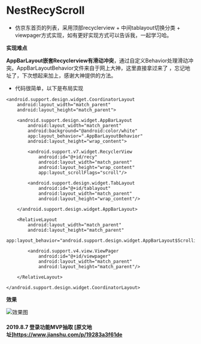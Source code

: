 # NestRecyScroll
- 仿京东首页的列表，采用顶部recyclerview + 中间tablayout切换分类 + viewpager方式实现，如有更好实现方式可以告诉我，一起学习哈。

**实现难点**

**AppBarLayout嵌套Recyclerview有滑动冲突**，通过自定义Behavior处理滑动冲突。AppBarLayoutBehavior文件来自于网上大神，这里直接拿过来了
，忘记地址了，下次想起来加上，感谢大神提供的方法。

- 代码很简单，以下是布局实现

```
<android.support.design.widget.CoordinatorLayout
    android:layout_width="match_parent"
    android:layout_height="match_parent">

    <android.support.design.widget.AppBarLayout
        android:layout_width="match_parent"
        android:background="@android:color/white"
        app:layout_behavior=".AppBarLayoutBehavior"
        android:layout_height="wrap_content">

        <android.support.v7.widget.RecyclerView
            android:id="@+id/recy"
            android:layout_width="match_parent"
            android:layout_height="wrap_content"
            app:layout_scrollFlags="scroll"/>

        <android.support.design.widget.TabLayout
            android:id="@+id/tablayout"
            android:layout_width="match_parent"
            android:layout_height="wrap_content"/>

    </android.support.design.widget.AppBarLayout>

    <RelativeLayout
        android:layout_width="match_parent"
        android:layout_height="match_parent"
        app:layout_behavior="android.support.design.widget.AppBarLayout$ScrollingViewBehavior">

        <android.support.v4.view.ViewPager
            android:id="@+id/viewpager"
            android:layout_width="match_parent"
            android:layout_height="match_parent"/>

    </RelativeLayout>

</android.support.design.widget.CoordinatorLayout>
```

**效果**

![效果图](https://github.com/hh-pan/NestRecyScroll/raw/master/screenshots/GIF.gif)


#### 2019.8.7 登录功能MVP抽取  [原文地址]<https://www.jianshu.com/p/19283a3f61de>


